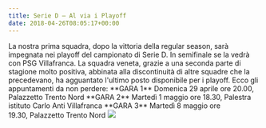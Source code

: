 ```yaml
---
title: Serie D – Al via i Playoff
date: 2018-04-26T08:05:17+00:00
---
```

La nostra prima squadra, dopo la vittoria della regular season, sarà impegnata nei playoff del campionato di Serie D. In semifinale se la vedrà con PSG Villafranca. La squadra veneta, grazie a una seconda parte di stagione molto positiva, abbinata alla discontinuità di altre squadre che la precedevano, ha agguantato l'ultimo posto disponibile per i playoff. Ecco gli appuntamenti da non perdere: \*\*GARA 1\*\* Domenica 29 aprile ore 20.00, Palazzetto Trento Nord \*\*GARA 2\*\* Martedì 1 maggio ore 18.30, Palestra istituto Carlo Anti Villafranca \*\*GARA 3\*\* Martedì 8 maggio ore 19.30, Palazzetto Trento Nord ![](http://www.basketgardolo.it/wp-content/uploads/2017/11/franceschi-eurocar.jpg)